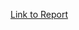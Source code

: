 [Link to Report]([https://github.com/kwoeser/regression-house-prices/blob/main/House%20Price%20Prediction%20with%20Regression.pdf])
